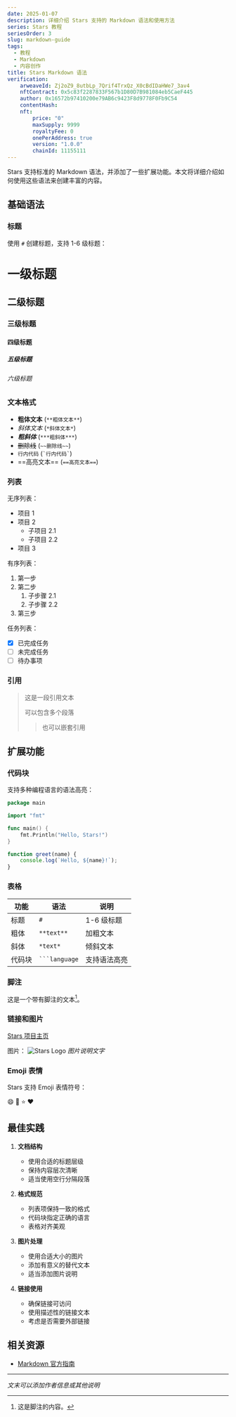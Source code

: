 ```yaml
---
date: 2025-01-07
description: 详细介绍 Stars 支持的 Markdown 语法和使用方法
series: Stars 教程
seriesOrder: 3
slug: markdown-guide
tags:
  - 教程
  - Markdown
  - 内容创作
title: Stars Markdown 语法
verification:
    arweaveId: Zj2oZ9_8utbLp_7Qrif4TrxQz_X0cBdIDaHWe7_3av4
    nftContract: 0x5c83f2287833F567b1D80D7B981084eb5CaeF445
    author: 0x16572b97410200e79AB6c9423F8d9778F0Fb9C54
    contentHash: 
    nft:
        price: "0"
        maxSupply: 9999
        royaltyFee: 0
        onePerAddress: true
        version: "1.0.0"
        chainId: 11155111
---
```


Stars 支持标准的 Markdown 语法，并添加了一些扩展功能。本文将详细介绍如何使用这些语法来创建丰富的内容。

## 基础语法

### 标题

使用 `#` 创建标题，支持 1-6 级标题：

# 一级标题
## 二级标题
### 三级标题
#### 四级标题
##### 五级标题
###### 六级标题

### 文本格式

- **粗体文本** (`**粗体文本**`)
- *斜体文本* (`*斜体文本*`)
- ***粗斜体*** (`***粗斜体***`)
- ~~删除线~~ (`~~删除线~~`)
- `行内代码` (`` `行内代码` ``)
- ==高亮文本== (`==高亮文本==`)

### 列表

无序列表：
- 项目 1
- 项目 2
  - 子项目 2.1
  - 子项目 2.2
- 项目 3

有序列表：
1. 第一步
2. 第二步
   1. 子步骤 2.1
   2. 子步骤 2.2
3. 第三步

任务列表：
- [x] 已完成任务
- [ ] 未完成任务
- [ ] 待办事项

### 引用

> 这是一段引用文本
> 
> 可以包含多个段落
>> 也可以嵌套引用

## 扩展功能

### 代码块

支持多种编程语言的语法高亮：

```go
package main

import "fmt"

func main() {
    fmt.Println("Hello, Stars!")
}
```

```javascript
function greet(name) {
    console.log(`Hello, ${name}!`);
}
```

### 表格

| 功能 | 语法 | 说明 |
|------|------|------|
| 标题 | `#` | 1-6 级标题 |
| 粗体 | `**text**` | 加粗文本 |
| 斜体 | `*text*` | 倾斜文本 |
| 代码块 | ` ```language ` | 支持语法高亮 |

### 脚注

这是一个带有脚注的文本[^1]。

[^1]: 这是脚注的内容。

### 链接和图片

[Stars 项目主页](https://github.com/jiangjiax/stars)

图片：
![Stars Logo](https://example.com/stars-logo.png)
*图片说明文字*

### Emoji 表情

Stars 支持 Emoji 表情符号：

:smile: :rocket: :star: :heart:

## 最佳实践

1. **文档结构**
   - 使用合适的标题层级
   - 保持内容层次清晰
   - 适当使用空行分隔段落

2. **格式规范**
   - 列表项保持一致的格式
   - 代码块指定正确的语言
   - 表格对齐美观

3. **图片处理**
   - 使用合适大小的图片
   - 添加有意义的替代文本
   - 适当添加图片说明

4. **链接使用**
   - 确保链接可访问
   - 使用描述性的链接文本
   - 考虑是否需要外部链接

## 相关资源

- [Markdown 官方指南](https://markdown.com.cn)

---

*文末可以添加作者信息或其他说明*